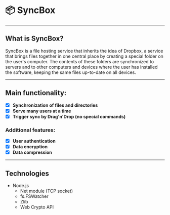 # 📦 SyncBox

-------------------------------------------------
## What is SyncBox?
SyncBox is a file hosting service that inherits the idea of Dropbox, 
a service that brings files together in one central place by creating 
a special folder on the user's computer. The contents of these folders 
are synchronized to servers and to other computers and devices where the 
user has installed the software, keeping the same files up-to-date on all devices.

-------------------------------------------------

## Main functionality:

- [x] __Synchronization of files and directories__
- [x] __Serve many users at a time__
- [x] __Trigger sync by Drag'n'Drop (no special commands)__

### Additional features:

- [x] __User authentication__
- [x] __Data encryption__
- [x] __Data compression__

-------------------------------------------------

## Technologies

* Node.js
  * Net module (TCP socket)
  * fs.FSWatcher
  * Zlib
  * Web Crypto API  